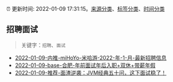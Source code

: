 :alarm_clock: 更新时间: 2022-01-09 17:31:15。[来源分类](../README.md)、[标签分类](../TAGS.md)、[时间分类](../TIMELINE.md)

## 招聘面试


> 关键字：`招聘`、`面试`



- [2022-01-09-内推-miHoYo-米哈游-2022-年-1-月-最新招聘信息](https://www.v2ex.com/t/827192) 
- [2022-01-09-base-合肥-年前面试年后入职+双休+带薪年假](https://www.v2ex.com/t/827184) 
- [2022-01-09-推荐-面渣逆袭：JVM经典五十问，这下面试稳了！](https://toutiao.io/k/wideaab) 